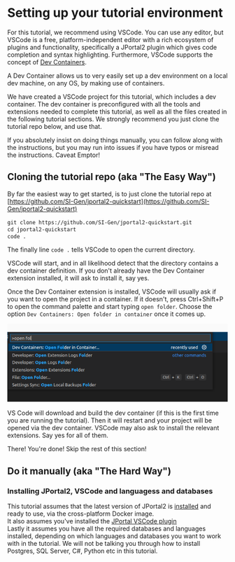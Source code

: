 # Setting up your tutorial environment

For this tutorial, we recommend using VSCode. You can use any editor, but VSCode is a free, platform-independent editor
with a rich ecosystem of plugins and functionality, specifically a JPortal2 plugin which gives code completion
and syntax highlighting. Furthermore, VSCode supports the concept of
[Dev Containers](https://code.visualstudio.com/docs/devcontainers/containers).

A Dev Container allows us to very easily set up a dev environment on a local dev machine, on any OS, by making use of 
containers.

We have created a VSCode project for this tutorial, which includes a dev container. The dev container is preconfigured 
with all the tools and extensions needed to complete this tutorial, as well as all the files created in the following 
tutorial sections. We strongly recommend you just clone the tutorial repo below, and use that.

If you absolutely insist on doing things manually, you can follow along with the instructions, but you may run into
issues if you have typos or misread the instructions. Caveat Emptor!

## Cloning the tutorial repo (aka "The Easy Way")
By far the easiest way to get started, is to just clone the tutorial repo at 
[https://github.com/SI-Gen/jportal2-quickstart](https://github.com/SI-Gen/jportal2-quickstart)

```shell
git clone https://github.com/SI-Gen/jportal2-quickstart.git
cd jportal2-quickstart
code .
```

The finally line `code .` tells VSCode to open the current directory.  

VSCode will start, and in all likelihood detect that the directory contains a dev container definition. If you don't 
already have the Dev Container extension installed, it will ask to install it, say yes.

Once the Dev Container extension is installed, VSCode will usually ask if you want to open the project in a container. 
If it doesn't, press Ctrl+Shift+P to open the command palette and start typing `open folder`. Choose the option 
`Dev Containers: Open folder in container` once it comes up.  


![Open folder in dev container](../img/open-folder-dev-container.png)

VS Code will download and build the dev container (if this is the first time you are running the tutorial).
Then it will restart and your project will be opened via the dev container. VSCode may also ask to install the relevant 
extensions. Say yes for all of them.

There! You're done! Skip the rest of this section!


## Do it manually (aka "The Hard Way")

### Installing JPortal2, VSCode and languagess and databases
This tutorial assumes that the latest version of JPortal2 is [installed](../Overview/installing-jportal2.md#Docker) 
and ready to use, via the cross-platform Docker image.  
It also assumes you've installed the [JPortal VSCode plugin](../Overview/installing-vscode-jportal2-extension.md)  
Lastly it assumes you have all the required databases and languages installed, depending on which languages and 
databases you want to work with in the tutorial. We will not be talking you through how to install Postgres, SQL Server,
C#, Python etc in this tutorial. 

